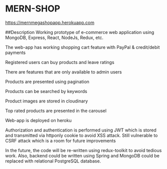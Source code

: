 # MERN-SHOP
https://mernmegashopapp.herokuapp.com

##Description
Working prototype of e-commerce web application using MongoDB, Express, React, NodeJs, Redux, etc.

The web-app has working shopping cart feature with PayPal & credit/debit payments

Registered users can buy products and leave ratings

There are features that are only available to admin users

Products are presented using pagination

Products can be searched by keywords

Product images are stored in cloudinary

Top rated products are presented in the carousel

Web-app is deployed on heroku

Authorization and authentication is performed using JWT which is stored and transmitted via httponly cookie to avoid XSS attack. Still vulnerable to CSRF attack which is a room for future improvements

In the future, the code will be re-written using redux-toolkit to avoid tedious work. Also, backend could be written using Spring and MongoDB could be replaced with relational PostgreSQL database.
